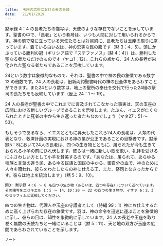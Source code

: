 ```yaml
---
title:  玉座の広間における天の会議
date:   21/01/2019
---
```


黙示録 4：4 の長老たちの描写は、天使のような存在でないことを示しています。聖書の中で、「長老」という称号は、いつも人間に対して用いられるからです。神の前で常に立っている天使たちとは対照的に、長老たちは玉座の周りに座っています。着ている白い衣は、神の忠実な民の服です（黙 3：4、5）。頭にかぶっている勝利の冠（ギリシア語で「ステファノス」〔黙 4：4〕）は、勝利した聖なる者たちだけのものです（ヤコ1：12）。これらの点から、24 人の長老が栄化された聖なる者たちであることを示唆しています。

24という数字は象徴的なもので、それは、聖書の中で神の民の象徴である数字12 の倍数です。24 人の長老は、旧新両約聖書時代の神の民全体をあらわすことができます。また24という数字は、地上の聖所の奉仕を交代で行った24組の祭司の長たちをも反映しています（歴上 24：1 ～ 19）。

24 人の長老が聖書の中でこれまでに言及されてこなかった事実は、天の玉座の広間における新しいグループであることを示唆します。たぶん、イエスが亡くなられたときに死者の中から生き返った者たちなのでしょう（マタ27：51 ～ 53）。

もしそうであるなら、イエスとともに昇天したこれら24人の長老は、人類の代表となり、救済計画の実現における神の業が公正であることの目撃者です。黙示録5：8において24人の長老は、四つの生き物とともに、屠られたが今も生きておられる小羊の前にひれ伏します。彼らは一緒に新しい歌を歌い、礼拝を受けるにふさわしい方として小羊を賛美するのです。「あなたは、屠られて、あらゆる種族と言葉の違う民、あらゆる民族と国民の中から、御自分の血で、神のために人々を贖われ、彼らをわたしたちの神に仕える王、また、祭司となさったからです。彼らは地上を統治します」（黙 5：9、10）。

`問3: 黙示録 4：6 ～ 8 も四つの生き物（あるいは、四つの存在）について述べています。その描写をエゼキエル 1：5 ～ 14、10：20 ～ 22 の四つの生き物や、イザヤ 6：2、3 のセラフィムと比較してください。`

四つの生き物は、代理人や玉座の守護者として（詩編 99：1）神にお仕えするために高く上げられた存在の象徴です。羽は、神の命令を迅速に運ぶことを象徴的に示し、彼らの目は、知性を象徴的に示しています。24 人の長老や玉座を取り巻く無数の天使たちと一緒にいることは（黙 5：11）、天と地の双方が玉座の広間であらわされていることを示します。

`ノート`